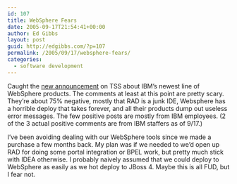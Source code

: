 ```yaml
---
id: 107
title: WebSphere Fears
date: 2005-09-17T21:54:41+00:00
author: Ed Gibbs
layout: post
guid: http://edgibbs.com/?p=107
permalink: /2005/09/17/websphere-fears/
categories:
  - software development
---
```

Caught the [new announcement](http://www.theserverside.com/news/thread.tss?thread_id=36541) on TSS about IBM&#8217;s newest line of WebSphere products. The comments at least at this point are pretty scary. They&#8217;re about 75% negative, mostly that RAD is a junk IDE, Websphere has a horrible deploy that takes forever, and all their products dump out useless error messages. The few positive posts are mostly from IBM employees. (2 of the 3 actual positive comments are from IBM staffers as of 9/17.)

I&#8217;ve been avoiding dealing with our WebSphere tools since we made a purchase a few months back. My plan was if we needed to we&#8217;d open up RAD for doing some portal integration or BPEL work, but pretty much stick with IDEA otherwise. I probably naively assumed that we could deploy to WebSphere as easily as we hot deploy to JBoss 4. Maybe this is all FUD, but I fear not.